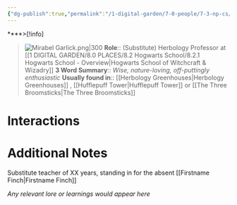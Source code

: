```yaml
---
{"dg-publish":true,"permalink":"/1-digital-garden/7-0-people/7-3-np-cs/mirabel-garlick/","tags":["#person","#hogwarts-faculty","#professor","#hufflepuff"]}
---
```


****>[!info] 
>![Mirabel Garlick.png|300](/img/user/1%20DIGITAL%20GARDEN/7.0%20PEOPLE/7.3%20NPCs/Headshots/Mirabel%20Garlick.png)
>**Role**:: (Substitute) Herbology Professor at [[1 DIGITAL GARDEN/8.0 PLACES/8.2 Hogwarts School/8.2.1 Hogwarts School - Overview\|Hogwarts School of Witchcraft & Wizadry]]
>**3 Word Summary**:: *Wise, nature-loving, off-puttingly enthusiastic*
>**Usually found in**:: [[Herbology Greenhouses\|Herbology Greenhouses]] , [[Hufflepuff Tower\|Hufflepuff Tower]] or [[The Three Broomsticks\|The Three Broomsticks]]

# Interactions



# Additional Notes
Substitute teacher of XX years, standing in for the absent [[Firstname Finch\|Firstname Finch]]

*Any relevant lore or learnings would appear here*